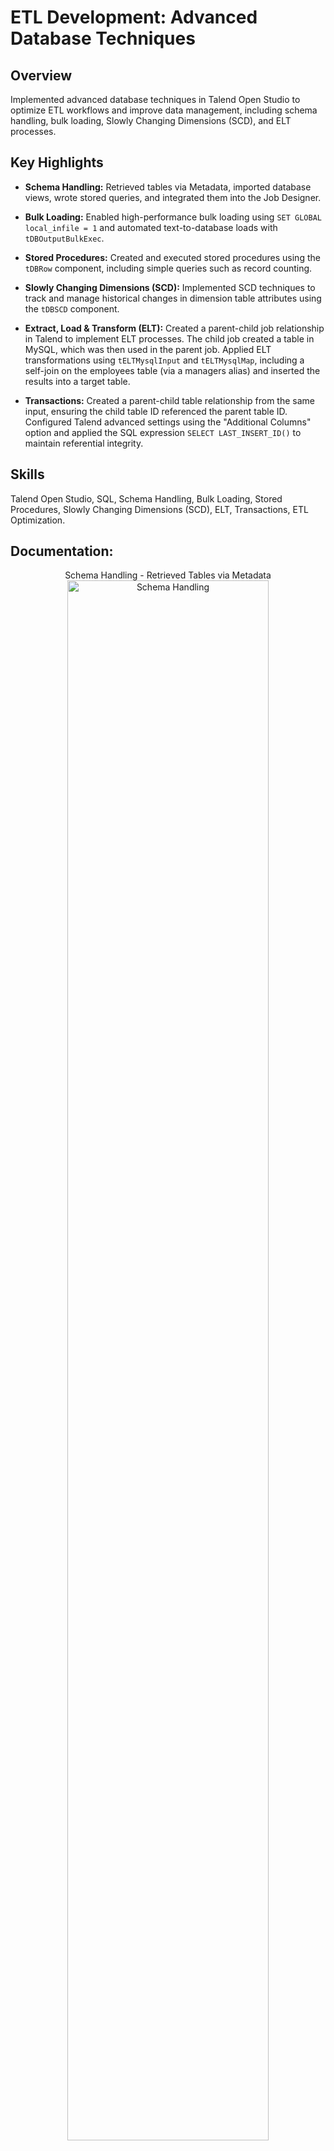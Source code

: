 <h1>ETL Development: Advanced Database Techniques</h1>


<h2>Overview</h2>
Implemented advanced database techniques in Talend Open Studio to optimize ETL workflows and improve data management, including schema handling, bulk loading, Slowly Changing Dimensions (SCD), and ELT processes.
<br />


<h2>Key Highlights</h2>

- **Schema Handling:** Retrieved tables via Metadata, imported database views, wrote stored queries, and integrated them into the Job Designer.  

- **Bulk Loading:** Enabled high-performance bulk loading using `SET GLOBAL local_infile = 1` and automated text-to-database loads with `tDBOutputBulkExec`.  

- **Stored Procedures:** Created and executed stored procedures using the `tDBRow` component, including simple queries such as record counting.  

- **Slowly Changing Dimensions (SCD):** Implemented SCD techniques to track and manage historical changes in dimension table attributes using the `tDBSCD` component.  

- **Extract, Load & Transform (ELT):** Created a parent-child job relationship in Talend to implement ELT processes. The child job created a table in MySQL, which was then used in the parent job. Applied ELT transformations using `tELTMysqlInput` and `tELTMysqlMap`, including a self-join on the employees table (via a managers alias) and inserted the results into a target table.  

- **Transactions:** Created a parent-child table relationship from the same input, ensuring the child table ID referenced the parent table ID. Configured Talend advanced settings using the "Additional Columns" option and applied the SQL expression `SELECT LAST_INSERT_ID()` to maintain referential integrity.  

<h2>Skills </h2>

Talend Open Studio, SQL, Schema Handling, Bulk Loading, Stored Procedures, Slowly Changing Dimensions (SCD), ELT, Transactions, ETL Optimization.

<h2>Documentation:</h2>

<p align="center">
Schema Handling - Retrieved Tables via Metadata <br/>
<img src="https://github.com/user-attachments/assets/86796858-7e38-47fd-8352-7f69495da4e5" height="80%" width="80%" alt="Schema Handling"/>
<br />
<br />
Schema Handling - Writing Stored Queries  <br/>
<img src="https://github.com/user-attachments/assets/99486324-fadd-41c9-8c67-553bc2bfd28d" height="80%" width="80%" alt="Disk Sanitization Steps"/>
<br />
<br />
Schema Handling - Job Designer Workflow <br/>
<img src="https://github.com/user-attachments/assets/7b07ae7b-cb44-4791-9ef5-194ff3a41403" height="80%" width="80%" alt="Disk Sanitization Steps"/>
<br />
<br />
Bulk Loading - Job Designer Workflow  <br/>
<img src="https://github.com/user-attachments/assets/0ca76dde-e2ac-4729-a08d-e775bee9b3db" height="80%" width="80%" alt="Disk Sanitization Steps"/>
<br />
<br />
Stored Queries - Jod Designer Workflow  <br/>
<img src="https://github.com/user-attachments/assets/1a6279cd-d768-4e47-9069-9e932ed799bf" height="80%" width="80%" alt="Disk Sanitization Steps"/>
<br />
<br />
Stored Queries - SQL Query in Talend  <br/>
<img src="https://github.com/user-attachments/assets/0f6d7cc8-41df-49c4-8d2d-ef9c39b83852" height="80%" width="80%" alt="Disk Sanitization Steps"/>
<br />
<br />
SCD - Job Designer Workflow  <br/>
<img src="https://github.com/user-attachments/assets/518ee639-4ae5-4c63-bbf8-531acc9d9bfa" height="80%" width="80%" alt="Disk Sanitization Steps"/>
<br />
<br />
SCD - SCD Component Editor  <br/>
<img src="https://github.com/user-attachments/assets/cfbcabe0-a0bd-4d73-9638-ff75cf32a34b" height="80%" width="80%" alt="Disk Sanitization Steps"/>
<br />
<br />
SCD - History Table Result in MySQL Database  <br/>
<img src="https://github.com/user-attachments/assets/f0ac2e15-1090-4394-ada8-5ebe4755c745" height="80%" width="80%" alt="Disk Sanitization Steps"/>
<br />
<br />
ELT - Child Job Workflow  <br/>
<img src="https://github.com/user-attachments/assets/a25f9888-4e0d-4762-9596-e887c16ff754" height="80%" width="80%" alt="Disk Sanitization Steps"/>
<br />
<br />
ELT - Parent Job Workflow <br/>
<img src="https://github.com/user-attachments/assets/8ff8cb05-f847-4f03-91e4-f955ca995517" height="80%" width="80%" alt="Disk Sanitization Steps"/>
<br />
<br />
ELT - Mapping (Self Join) and SQL Query  <br/>
<img src="https://github.com/user-attachments/assets/ff107ef1-92c9-47cf-9759-a33bf65a0e25" height="80%" width="80%" alt="Disk Sanitization Steps"/>
<br />
<br />
ELT - Table Result in MySQL Database  <br/>
<img src="https://github.com/user-attachments/assets/0ef3f778-c7f6-4bfd-9260-9ceaebb1c95d" height="80%" width="80%" alt="Disk Sanitization Steps"/>
<br />
<br />
</p>

<!--
 ```diff
- text in red
+ text in green
! text in orange
# text in gray
@@ text in purple (and bold)@@
```
--!>
